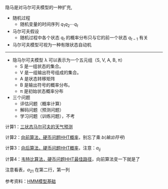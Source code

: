 

隐马是对马尔可夫模型的一种扩充,

- 随机过程
  - 随机变量的时间序列 $q_1q_2⋯q_t$
- 马尔可夫假设
  - 随机过程中各个状态 $q_t$ 的概率分布只与它的前一个状态 $q_{t−1}$ 有关
- 马尔可夫模型可视为一种有限状态自动机

------------------------------

- 隐马尔可夫模型 λ 可以表示为一个五元组（S, V, A, B, π）
  - S 是一组状态的集合。
  - V 是一组输出符号组成的集合。
  - A 是状态转移矩阵
  - B 是输出符号的概率分布。
  - π 是初始状态概率分布
- 三个问题
  - 评估问题（概率计算）
  - 解码问题（预测问题）
  - 学习问题（训练问题），不考

计算1：[三状态马尔可夫的天气预测](https://img-1301102143.cos.ap-beijing.myqcloud.com/202112041304560.png)

计算2：[向前算法，硬币问题HHT概率](https://img-1301102143.cos.ap-beijing.myqcloud.com/202112041304428.png)，别忘了乘 $b(输出符号)$

计算3：[向后算法，硬币问题HHT概率](https://img-1301102143.cos.ap-beijing.myqcloud.com/202112041304223.png)，注意：$a_{ij}$

计算4：[韦特比算法，硬币问题HHT最佳路径](https://img-1301102143.cos.ap-beijing.myqcloud.com/202112041304094.png)，向前算法变一下就是了

注意看表，$a_{21}$ 在第二行，第一列

参考资料：[HMM模型基础](https://www.cnblogs.com/pinard/p/6945257.html)